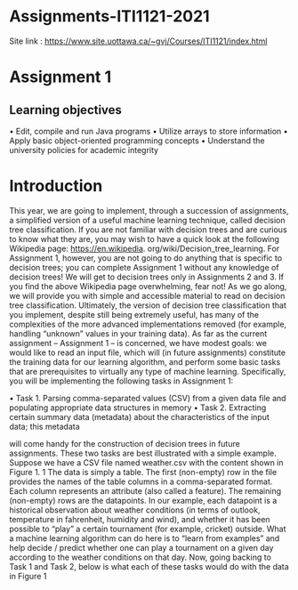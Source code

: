 # Assignments-ITI1121-2021

Site link : https://www.site.uottawa.ca/~gvj/Courses/ITI1121/index.html

# Assignment 1

## Learning objectives

• Edit, compile and run Java programs
• Utilize arrays to store information
• Apply basic object-oriented programming concepts
• Understand the university policies for academic integrity

# Introduction

This year, we are going to implement, through a succession of assignments, a simplified version of a useful machine learning technique, called decision tree classification. If
you are not familiar with decision trees and are curious to know what they are, you may wish to have a quick look at the following Wikipedia page: https://en.wikipedia.
org/wiki/Decision_tree_learning. For Assignment 1, however, you are not going to do anything that is specific to decision trees; you can complete Assignment 1 without any knowledge of decision trees! We will get to decision trees only in Assignments 2 and 3. If you find the above Wikipedia page overwhelming, fear not! As we go along, we will provide you with simple and accessible material to read on decision tree classification. Ultimately, the version of decision tree classification that you implement, despite still being extremely useful, has many of the complexities of the more advanced implementations removed (for example, handling “unknown” values in your training data). As far as the current assignment – Assignment 1 – is concerned, we have modest goals: we would like to read an input file, which will (in future assignments) constitute the training data for our learning algorithm, and perform some basic tasks that are prerequisites to virtually any type of machine learning. Specifically, you will be implementing the following tasks in Assignment 1:

• Task 1. Parsing comma-separated values (CSV) from a given data file and populating appropriate data structures in memory
• Task 2. Extracting certain summary data (metadata) about the characteristics of the input data; this metadata

will come handy for the construction of decision trees in future assignments. These two tasks are best illustrated with a simple example. Suppose we have a CSV file named weather.csv with the content shown in Figure 1. 1 The data is simply a table. The first (non-empty) row in the file provides the names of the table columns in a comma-separated format. Each column represents an attribute (also called a feature). The remaining (non-empty) rows are the datapoints. In our example, each datapoint is a historical observation about weather conditions (in terms of outlook, temperature in fahrenheit, humidity and wind), and whether it has been possible to “play” a certain tournament (for example, cricket) outside. What a machine learning algorithm can do here is to “learn from examples” and help decide / predict whether one can play a tournament on a given day according to the weather conditions on that day. Now, going backing to Task 1 and Task 2, below is what each of these tasks would do with the data in Figure 1
